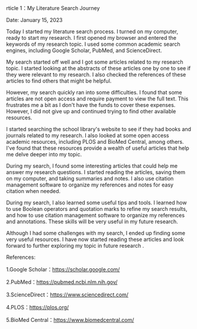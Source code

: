 rticle 1：My Literature Search Journey

Date: January 15, 2023

Today I started my literature search process. I turned on my computer, ready to start my research. I first opened my browser and entered the keywords of my research topic. I used some common academic search engines, including Google Scholar, PubMed, and ScienceDirect.

My search started off well and I got some articles related to my research topic. I started looking at the abstracts of these articles one by one to see if they were relevant to my research. I also checked the references of these articles to find others that might be helpful.

However, my search quickly ran into some difficulties. I found that some articles are not open access and require payment to view the full text. This frustrates me a bit as I don't have the funds to cover these expenses. However, I did not give up and continued trying to find other available resources.

I started searching the school library's website to see if they had books and journals related to my research. I also looked at some open access academic resources, including PLOS and BioMed Central, among others. I've found that these resources provide a wealth of useful articles that help me delve deeper into my topic.

During my search, I found some interesting articles that could help me answer my research questions. I started reading the articles, saving them on my computer, and taking summaries and notes. I also use citation management software to organize my references and notes for easy citation when needed.

During my search, I also learned some useful tips and tools. I learned how to use Boolean operators and quotation marks to refine my search results, and how to use citation management software to organize my references and annotations. These skills will be very useful in my future research.

Although I had some challenges with my search, I ended up finding some very useful resources. I have now started reading these articles and look forward to further exploring my topic in future research	.


References:

1.Google Scholar：https://scholar.google.com/

2.PubMed：https://pubmed.ncbi.nlm.nih.gov/

3.ScienceDirect：https://www.sciencedirect.com/

4.PLOS：https://plos.org/

5.BioMed Central：https://www.biomedcentral.com/

